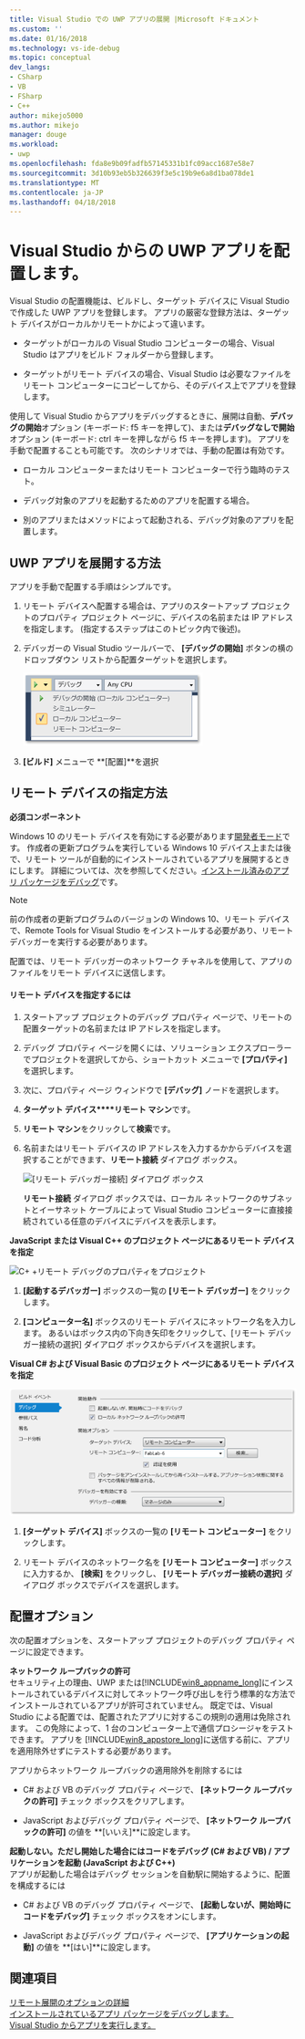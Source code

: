 ```yaml
---
title: Visual Studio での UWP アプリの展開 |Microsoft ドキュメント
ms.custom: ''
ms.date: 01/16/2018
ms.technology: vs-ide-debug
ms.topic: conceptual
dev_langs:
- CSharp
- VB
- FSharp
- C++
author: mikejo5000
ms.author: mikejo
manager: douge
ms.workload:
- uwp
ms.openlocfilehash: fda8e9b09fadfb57145331b1fc09acc1687e58e7
ms.sourcegitcommit: 3d10b93eb5b326639f3e5c19b9e6a8d1ba078de1
ms.translationtype: MT
ms.contentlocale: ja-JP
ms.lasthandoff: 04/18/2018
---
```

# <a name="deploy-uwp-apps-from-visual-studio"></a>Visual Studio からの UWP アプリを配置します。
  
 Visual Studio の配置機能は、ビルドし、ターゲット デバイスに Visual Studio で作成した UWP アプリを登録します。 アプリの厳密な登録方法は、ターゲット デバイスがローカルかリモートかによって違います。  
  
-   ターゲットがローカルの Visual Studio コンピューターの場合、Visual Studio はアプリをビルド フォルダーから登録します。  
  
-   ターゲットがリモート デバイスの場合、Visual Studio は必要なファイルをリモート コンピューターにコピーしてから、そのデバイス上でアプリを登録します。  
  
 使用して Visual Studio からアプリをデバッグするときに、展開は自動、**デバッグの開始**オプション (キーボード: f5 キーを押して)、または**デバッグなしで開始**オプション (キーボード: ctrl キーを押しながら f5 キーを押します)。 アプリを手動で配置することも可能です。 次のシナリオでは、手動の配置は有効です。  
  
-   ローカル コンピューターまたはリモート コンピューターで行う臨時のテスト。  
  
-   デバッグ対象のアプリを起動するためのアプリを配置する場合。  
  
-   別のアプリまたはメソッドによって起動される、デバッグ対象のアプリを配置します。
  
##  <a name="BKMK_How_to_deploy_a_Windows_Store_app"></a> UWP アプリを展開する方法  
 アプリを手動で配置する手順はシンプルです。  
  
1.  リモート デバイスへ配置する場合は、アプリのスタートアップ プロジェクトのプロパティ プロジェクト ページに、デバイスの名前または IP アドレスを指定します。 (指定するステップはこのトピック内で後述)。  
  
2.  デバッガーの Visual Studio ツールバーで、 **[デバッグの開始]** ボタンの横のドロップダウン リストから配置ターゲットを選択します。  
  
     ![ローカル コンピューター上で実行](../debugger/media/vsrun_f5_local.png "VSRUN_F5_Local")  
  
3.  **[ビルド]** メニューで **[配置]**を選択  
  
##  <a name="BKMK_How_to_specify_a_remote_device"></a> リモート デバイスの指定方法  

**必須コンポーネント**  
  
Windows 10 のリモート デバイスを有効にする必要があります[開発者モード](/windows/uwp/get-started/enable-your-device-for-development)です。 作成者の更新プログラムを実行している Windows 10 デバイス上または後で、リモート ツールが自動的にインストールされているアプリを展開するときにします。 詳細については、次を参照してください。[インストール済みのアプリ パッケージをデバッグ](../debugger/debug-installed-app-package.md)です。

> [!NOTE]
> 前の作成者の更新プログラムのバージョンの Windows 10、リモート デバイスで、Remote Tools for Visual Studio をインストールする必要があり、リモート デバッガーを実行する必要があります。
  
配置では、リモート デバッガーのネットワーク チャネルを使用して、アプリのファイルをリモート デバイスに送信します。  
  
#### <a name="to-specify-a-remote-device"></a>リモート デバイスを指定するには  
  
1.  スタートアップ プロジェクトのデバッグ プロパティ ページで、リモートの配置ターゲットの名前または IP アドレスを指定します。  
  
2.  デバッグ プロパティ ページを開くには、ソリューション エクスプローラーでプロジェクトを選択してから、ショートカット メニューで **[プロパティ]** を選択します。  
  
3.  次に、プロパティ ページ ウィンドウで **[デバッグ]** ノードを選択します。

4. **ターゲット デバイス****リモート マシン**です。

5. **リモート マシン**をクリックして**検索**です。
  
4.  名前またはリモート デバイスの IP アドレスを入力するかからデバイスを選択することができます、**リモート接続** ダイアログ ボックス。  
  
     ![[リモート デバッガー接続] ダイアログ ボックス](../debugger/media/vsrun_selectremotedebuggerdlg.png "VSRUN_SelectRemoteDebuggerDlg")  
  
     **リモート接続** ダイアログ ボックスでは、ローカル ネットワークのサブネットとイーサネット ケーブルによって Visual Studio コンピューターに直接接続されている任意のデバイスにデバイスを表示します。  
  
 **JavaScript または Visual C++ のプロジェクト ページにあるリモート デバイスを指定**  
  
 ![C&#43; &#43;リモート デバッグのプロパティをプロジェクト](../debugger/media/vsrun_cpp_projprop_remote.png "VSRUN_CPP_ProjProp_Remote")  
  
1.  **[起動するデバッガー]** ボックスの一覧の **[リモート デバッガー]** をクリックします。  
  
2.  **[コンピューター名]** ボックスのリモート デバイスにネットワーク名を入力します。 あるいはボックス内の下向き矢印をクリックして、[リモート デバッガー接続の選択] ダイアログ ボックスからデバイスを選択します。  
  
 **Visual C# および Visual Basic のプロジェクト ページにあるリモート デバイスを指定**  
  
 ![マネージ リモート デバッグ用のプロジェクト プロパティ](../debugger/media/vsrun_managed_projprop_remote.png "VSRUN_Managed_ProjProp_Remote")  
  
1.  **[ターゲット デバイス]** ボックスの一覧の **[リモート コンピューター]** をクリックします。  
  
2.  リモート デバイスのネットワーク名を **[リモート コンピューター]** ボックスに入力するか、 **[検索]** をクリックし、 **[リモート デバッガー接続の選択]** ダイアログ ボックスでデバイスを選択します。  
  
##  <a name="BKMK_Deployment_options"></a> 配置オプション  
 次の配置オプションを、スタートアップ プロジェクトのデバッグ プロパティ ページに設定できます。  
  
 **ネットワーク ループバックの許可**  
 セキュリティ上の理由、UWP または[!INCLUDE[win8_appname_long](../debugger/includes/win8_appname_long_md.md)]にインストールされているデバイスに対してネットワーク呼び出しを行う標準的な方法でインストールされているアプリが許可されていません。 既定では、Visual Studio による配置では、配置されたアプリに対するこの規則の適用は免除されます。 この免除によって、1 台のコンピューター上で通信プロシージャをテストできます。 アプリを [!INCLUDE[win8_appstore_long](../debugger/includes/win8_appstore_long_md.md)]に送信する前に、アプリを適用除外せずにテストする必要があります。  
  
 アプリからネットワーク ループバックの適用除外を削除するには  
  
-   C# および VB のデバッグ プロパティ ページで、 **[ネットワーク ループバックの許可]** チェック ボックスをクリアします。  
  
-   JavaScript およびデバッグ プロパティ ページで、 **[ネットワーク ループバックの許可]** の値を **[いいえ]**に設定します。  
  
 **起動しない。ただし開始した場合にはコードをデバッグ (C# および VB) / アプリケーションを起動 (JavaScript および C++)**  
 アプリが起動した場合はデバッグ セッションを自動駅に開始するように、配置を構成するには  
  
-   C# および VB のデバッグ プロパティ ページで、 **[起動しないが、開始時にコードをデバッグ]** チェック ボックスをオンにします。  
  
-   JavaScript およびデバッグ プロパティ ページで、 **[アプリケーションの起動]** の値を **[はい]**に設定します。  
  
## <a name="see-also"></a>関連項目  
 [リモート展開のオプションの詳細](/windows/uwp/debug-test-perf/deploying-and-debugging-uwp-apps#advanced-remote-deployment-options)  
 [インストールされているアプリ パッケージをデバッグします。](../debugger/debug-installed-app-package.md)   
 [Visual Studio からアプリを実行します。](../debugger/run-store-apps-from-visual-studio.md)